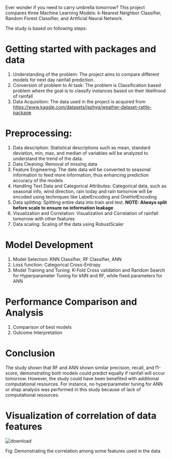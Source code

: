 Ever wonder if you need to carry umbrella tomorrow? This project compares three Machine Learning Models: k-Nearest Neighbor Classifier, Random Forest Classifier, and Artificial Neural Network.

The study is based on following steps:
# Getting started with packages and data
1. Understanding of the problem: The project aims to compare different models for next day rainfall prediction.
2. Conversion of problem to AI task: The problem is Classification based problem where the goal is to classify instances based on their likelihood of rainfall
3. Data Acquisition: The data used in the project is acquired from https://www.kaggle.com/datasets/jsphyg/weather-dataset-rattle-package
# Preprocessing:
1. Data description: Statistical descriptions such as mean, standard deviation, min, max, and median of variables will be analyzed to understand the trend of the data.
2. Data Cleaning: Removal of missing data
3. Feature Engineering: The date data will be converted to seasonal information to feed more information, thus enhancing prediction accuracy of the models
4. Handling Text Data and Categorical Attributes: Categorical data, such as seasonal info, wind direction, rain today and rain tomorrow will be encoded using techniques like LabelEncoding and OneHotEncoding
5. Data splitting: Splitting entire data into train and test.
**NOTE: Always split before scale to ensure no information leakage**
6. Visualization and Correlation: Visualization and Correlation of rainfall tomorrow with other features
7. Data scaling: Scaling of the data using RobustScaler
# Model Development
1. Model Selection: KNN Classifier, RF Classifier, ANN
2. Loss function: Categorical Cross-Entropy
3. Model Training and Tuning: K-Fold Cross validation and Random Search for Hyperparameter Tuning for kNN and RF, while fixed parameters for ANN
# Performance Comparison and Analysis
1. Comparison of best models
2. Outcome Interpretation
# **Conclusion**
The study shown that RF and ANN shown similar precision, recall, and f1-score, demonstrating both models could predict equally if rainfall will occur tomorrow. However, the study could have been benefited with additional computational resources. For instance, no hyperparameter tuning for ANN or shap analysis was performed in this study because of lack of computational resources.

# **Visualization of correlation of data features**
![download](https://github.com/user-attachments/assets/96726540-233f-422f-bdad-a0b54fd02e50)

Fig: Demonstrating the correlation among some features used in the data
